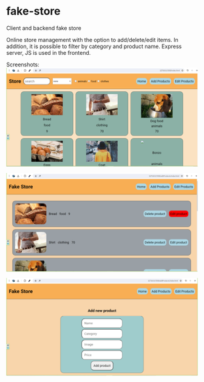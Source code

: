 # fake-store

Client and backend fake store

Online store management with the option to add/delete/edit items.
In addition, it is possible to filter by category and product name.
Express server, JS is used in the frontend.

Screenshots:
![Main Screen](https://github.com/Sassi1000/fake-store/blob/main/Screen1.png)


![Main Screen](https://github.com/Sassi1000/fake-store/blob/main/Screen2.png)


![Main Screen](https://github.com/Sassi1000/fake-store/blob/main/Screen3.png)

